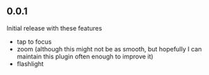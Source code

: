 ## 0.0.1

Initial release with these features
- tap to focus
- zoom (although this might not be as smooth, but hopefully I can maintain this plugin often enough to improve it)
- flashlight
